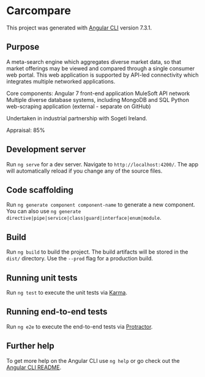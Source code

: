 # Carcompare

This project was generated with [Angular CLI](https://github.com/angular/angular-cli) version 7.3.1.

## Purpose

A meta-search engine which aggregates diverse market data, so that market offerings may be viewed and compared through a single consumer web portal. This web application is supported by API-led connectivity which integrates multiple networked applications.

Core components:
Angular 7 front-end application
MuleSoft API network
Multiple diverse database systems, including MongoDB and SQL
Python web-scraping application (external - separate on GitHub)

Undertaken in industrial partnership with Sogeti Ireland.

Appraisal: 85%

## Development server

Run `ng serve` for a dev server. Navigate to `http://localhost:4200/`. The app will automatically reload if you change any of the source files.

## Code scaffolding

Run `ng generate component component-name` to generate a new component. You can also use `ng generate directive|pipe|service|class|guard|interface|enum|module`.

## Build

Run `ng build` to build the project. The build artifacts will be stored in the `dist/` directory. Use the `--prod` flag for a production build.

## Running unit tests

Run `ng test` to execute the unit tests via [Karma](https://karma-runner.github.io).

## Running end-to-end tests

Run `ng e2e` to execute the end-to-end tests via [Protractor](http://www.protractortest.org/).

## Further help

To get more help on the Angular CLI use `ng help` or go check out the [Angular CLI README](https://github.com/angular/angular-cli/blob/master/README.md).
